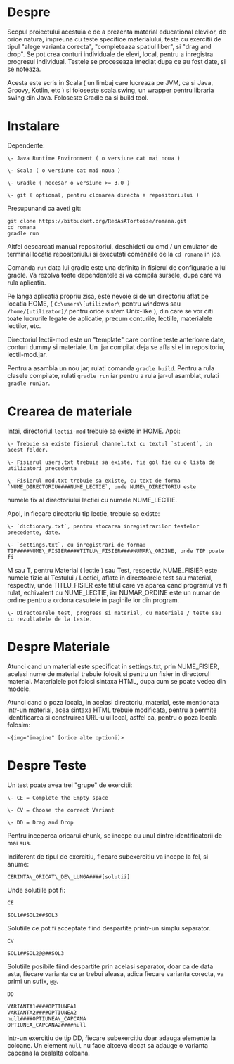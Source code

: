# Despre #

Scopul proiectului acestuia e de a prezenta material educational elevilor, de orice natura, impreuna cu teste specifice 
materialului, teste cu exercitii de tipul "alege varianta corecta", "completeaza spatiul liber", si "drag and drop".
Se pot crea conturi individuale de elevi, local, pentru a inregistra progresul individual. Testele se proceseaza 
imediat dupa ce au fost date, si se noteaza.

Acesta este scris in Scala ( un limbaj care lucreaza pe JVM, ca si Java, Groovy, Kotlin, etc ) si foloseste scala.swing, 
un wrapper pentru libraria swing din Java. Foloseste Gradle ca si build tool.

# Instalare # 
Dependente: 

    \- Java Runtime Environment ( o versiune cat mai noua )

    \- Scala ( o versiune cat mai noua )

    \- Gradle ( necesar o versiune >= 3.0 )

    \- git ( optional, pentru clonarea directa a repositoriului )


Presupunand ca aveti git:

```
git clone https://bitbucket.org/RedAsATortoise/romana.git
cd romana
gradle run
```

Altfel descarcati manual repositoriul, deschideti cu cmd / un emulator de terminal locatia repositoriului si executati 
comenzile de la `cd romana` in jos.

Comanda `run` data lui gradle este una definita in fisierul de configuratie a lui gradle. Va rezolva toate dependentele 
si va compila sursele, dupa care va rula aplicatia.

Pe langa aplicatia propriu zisa, este nevoie si de un directoriu aflat pe locatia HOME, ( `C:\users\[utilizator\` pentru 
windows sau `/home/[utilizator]/` pentru orice sistem Unix-like ), din care se vor citi toate lucrurile legate de 
aplicatie, precum conturile, lectiile, materialele lectilor, etc.

Directoriul lectii-mod este un "template" care contine teste anterioare date, conturi dummy si materiale. 
Un .jar compilat deja se afla si el in repositoriu, lectii-mod.jar.

Pentru a asambla un nou jar, rulati comanda `gradle build`. Pentru a rula clasele compilate, rulati `gradle run` iar 
pentru a rula jar-ul asamblat, rulati `gradle runJar`.

# Crearea de materiale #

Intai, directoriul `lectii-mod` trebuie sa existe in HOME. Apoi:

    \- Trebuie sa existe fisierul channel.txt cu textul `student`, in acest folder.

    \- Fisierul users.txt trebuie sa existe, fie gol fie cu o lista de utilizatori precedenta

    \- Fisierul mod.txt trebuie sa existe, cu text de forma `NUME_DIRECTORIU####NUME_LECTIE`, unde NUME\_DIRECTORIU este 
numele fix al directoriului lectiei cu numele NUME\_LECTIE.

Apoi, in fiecare directoriu tip lectie, trebuie sa existe: 

    \- `dictionary.txt`, pentru stocarea inregistrarilor testelor precedente, date.

    \- `settings.txt`, cu inregistrari de forma: TIP####NUME\_FISIER####TITLU\_FISIER####NUMAR\_ORDINE, unde TIP poate fi 
M sau T, pentru Material ( lectie ) sau Test, respectiv, NUME\_FISIER este numele fizic al Testului / Lectiei, aflate in 
directoarele test sau material, respectiv, unde TITLU\_FISIER este titlul care va aparea cand programul va fi rulat, 
echivalent cu NUME\_LECTIE, iar NUMAR\_ORDINE este un numar de ordine pentru a ordona casutele in paginile lor din 
program.

    \- Directoarele test, progress si material, cu materiale / teste sau cu rezultatele de la teste.

# Despre Materiale #

Atunci cand un material este specificat in settings.txt, prin NUME\_FISIER, acelasi nume de material trebuie folosit si 
pentru un fisier in directorul material. Materialele pot folosi sintaxa HTML, dupa cum se poate vedea din modele.

Atunci cand o poza locala, in acelasi directoriu, material, este mentionata intr-un material, acea sintaxa HTML trebuie 
modificata, pentru a permite identificarea si construirea URL-ului local, astfel ca, pentru o poza locala folosim:

```
<{img="imagine" [orice alte optiuni]>
```

# Despre Teste # 

Un test poate avea trei "grupe" de exercitii:

    \- CE = Complete the Empty space

    \- CV = Choose the correct Variant

    \- DD = Drag and Drop


Pentru inceperea oricarui chunk, se incepe cu unul dintre identificatorii de mai sus.

Indiferent de tipul de exercitiu, fiecare subexercitiu va incepe la fel, si anume:

```
CERINTA\_ORICAT\_DE\_LUNGA####[solutii]
```

Unde solutiile pot fi:

```
CE

SOL1##SOL2##SOL3
```

Solutiile ce pot fi acceptate fiind despartite printr-un simplu separator.

```
CV

SOL1##SOL2@@##SOL3
```

Solutiile posibile fiind despartite prin acelasi separator, doar ca de data asta, fiecare varianta ce ar trebui aleasa, 
adica fiecare varianta corecta, va primi un sufix, `@@`.

```
DD

VARIANTA1####OPTIUNEA1
VARIANTA2####OPTIUNEA2
null####OPTIUNEA\_CAPCANA
OPTIUNEA_CAPCANA2####null
```

Intr-un exercitiu de tip DD, fiecare subexercitiu doar adauga elemente la coloane. Un element `null` nu face altceva 
decat sa adauge o varianta capcana la cealalta coloana.
